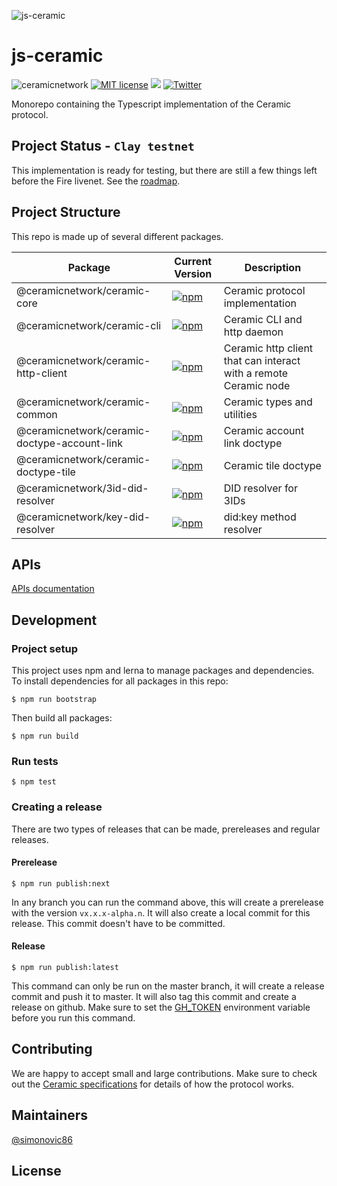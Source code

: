 ![js-ceramic](https://uploads-ssl.webflow.com/5e4b58d7f08158ece0209bbd/5fa2c8f21ad1fe0422b1dd60_js-ceramic-small.png)

# js-ceramic
![ceramicnetwork](https://circleci.com/gh/ceramicnetwork/js-ceramic.svg?style=shield)
[![MIT license](https://img.shields.io/badge/License-MIT-blue.svg)](https://lbesson.mit-license.org/)
[![](https://img.shields.io/badge/Chat%20on-Discord-orange.svg?style=flat)](https://discord.gg/6VRZpGP)
[![Twitter](https://img.shields.io/twitter/follow/ceramicnetwork?label=Follow&style=social)](https://twitter.com/ceramicnetwork)

Monorepo containing the Typescript implementation of the Ceramic protocol.

## Project Status - `Clay testnet`

This implementation is ready for testing, but there are still a few things left before the Fire livenet. See the [roadmap](https://github.com/ceramicnetwork/ceramic/issues/19).

## Project Structure

This repo is made up of several different packages.

| Package | Current Version | Description |
| -- | -- | -- |
| @ceramicnetwork/ceramic-core | [![npm](https://img.shields.io/npm/v/@ceramicnetwork/ceramic-core)](https://www.npmjs.com/package/@ceramicnetwork/ceramic-core) | Ceramic protocol implementation |
| @ceramicnetwork/ceramic-cli | [![npm](https://img.shields.io/npm/v/@ceramicnetwork/ceramic-cli)](https://www.npmjs.com/package/@ceramicnetwork/ceramic-cli) | Ceramic CLI and http daemon |
| @ceramicnetwork/ceramic-http-client | [![npm](https://img.shields.io/npm/v/@ceramicnetwork/ceramic-http-client)](https://www.npmjs.com/package/@ceramicnetwork/ceramic-http-client) | Ceramic http client that can interact with a remote Ceramic node |
| @ceramicnetwork/ceramic-common | [![npm](https://img.shields.io/npm/v/@ceramicnetwork/ceramic-common)](https://www.npmjs.com/package/@ceramicnetwork/ceramic-common) | Ceramic types and utilities |
| @ceramicnetwork/ceramic-doctype-account-link | [![npm](https://img.shields.io/npm/v/@ceramicnetwork/ceramic-doctype-account-link)](https://www.npmjs.com/package/@ceramicnetwork/ceramic-doctype-account-link) | Ceramic account link doctype |
| @ceramicnetwork/ceramic-doctype-tile | [![npm](https://img.shields.io/npm/v/@ceramicnetwork/ceramic-doctype-tile)](https://www.npmjs.com/package/@ceramicnetwork/ceramic-doctype-tile) | Ceramic tile doctype |
| @ceramicnetwork/3id-did-resolver | [![npm](https://img.shields.io/npm/v/@ceramicnetwork/3id-did-resolver)](https://www.npmjs.com/package/@ceramicnetwork/3id-did-resolver) | DID resolver for 3IDs |
| @ceramicnetwork/key-did-resolver | [![npm](https://img.shields.io/npm/v/@ceramicnetwork/key-did-resolver)](https://www.npmjs.com/package/@ceramicnetwork/key-did-resolver) | did:key method resolver |

## APIs
[APIs documentation](https://ceramicnetwork.github.io/js-ceramic/api/)


## Development

### Project setup
This project uses npm and lerna to manage packages and dependencies. To install dependencies for all packages in this repo:
```
$ npm run bootstrap
```
Then build all packages:
```
$ npm run build
```

### Run tests

```
$ npm test
```

### Creating a release
There are two types of releases that can be made, prereleases and regular releases.

#### Prerelease
```
$ npm run publish:next
```
In any branch you can run the command above, this will create a prerelease with the version `vx.x.x-alpha.n`. It will also create a local commit for this release. This commit doesn't have to be committed.


#### Release
```
$ npm run publish:latest
```
This command can only be run on the master branch, it will create a release commit and push it to master. It will also tag this commit and create a release on github. Make sure to set the [GH_TOKEN](https://github.com/lerna/lerna/tree/master/commands/version#--create-release-type) environment variable before you run this command.

## Contributing
We are happy to accept small and large contributions. Make sure to check out the [Ceramic specifications](https://github.com/ceramicnetwork/specs) for details of how the protocol works.


## Maintainers
[@simonovic86](https://github.com/simonovic86)

## License
